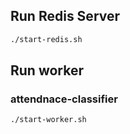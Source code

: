 ## Run Redis Server

```zsh
./start-redis.sh
```

## Run worker

### attendnace-classifier

```zsh
./start-worker.sh
```
